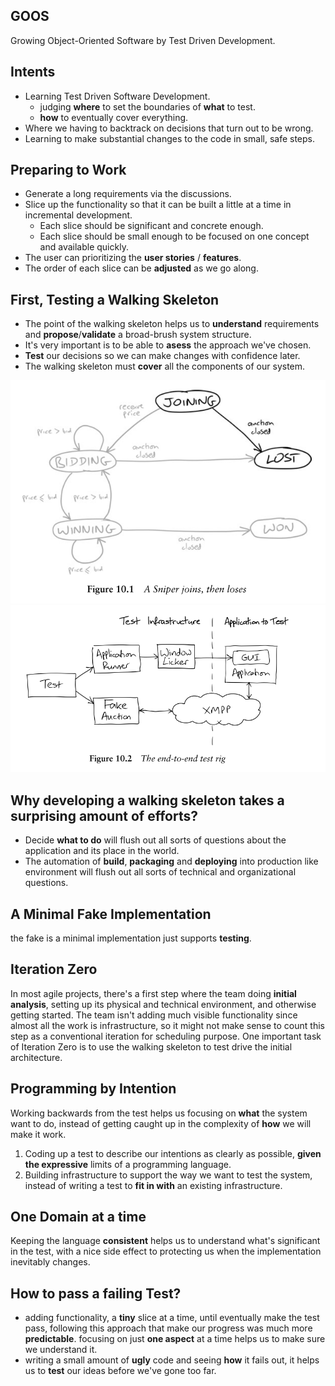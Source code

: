 ## GOOS

Growing Object-Oriented Software by Test Driven Development.


## Intents

- Learning Test Driven Software Development.
   - judging **where** to set the boundaries of **what** to test.
   - **how** to eventually cover everything.  
- Where we having to backtrack on decisions that turn out to be wrong.
- Learning to make substantial changes to the code in small, safe steps.


## Preparing to Work

- Generate a long requirements via the discussions.
- Slice up the functionality so that it can be built a little at a time in incremental development.
   - Each slice should be significant and concrete enough.
   - Each slice should be small enough to be focused on one concept and available quickly.
- The user can prioritizing the **user stories** / **features**.
- The order of each slice can be **adjusted** as we go along.


## First, Testing a Walking Skeleton

- The point of the walking skeleton helps us to **understand** requirements and **propose**/**validate** a broad-brush system structure.
- It's very important is to be able to **asess** the approach we've chosen.
- **Test** our decisions so we can make changes  with confidence later.
- The walking skeleton must **cover** all the components of our system.

![Test a Walking Skeleton](etc/test-walking-skeleton.png)
![Walking Skeleton Architecture](etc/walking-skeleton-architecture.png)


## Why developing a walking skeleton takes a surprising amount of efforts?

- Decide **what to do** will flush out all sorts of questions about the application and its place in the world.
- The automation of **build**, **packaging** and **deploying** into production like environment will flush out all sorts of technical and organizational questions.


## A Minimal Fake Implementation

the fake is a minimal implementation just supports **testing**.


## Iteration Zero

In most agile projects, there's a first step where the team doing **initial analysis**, setting up its physical and technical environment, and otherwise getting started.
The team isn't adding much visible functionality since almost all the work is infrastructure, so it might not make sense to count this step as a conventional iteration for scheduling purpose.
One important task of Iteration Zero is to use the walking skeleton to test drive the initial architecture.


## Programming by Intention
Working backwards from the test helps us focusing on **what** the system want to do, instead of getting caught up in the complexity of **how** we will make it work.
  
1. Coding up a test to describe our intentions as clearly as possible, **given the expressive** limits of a programming language.
2. Building infrastructure to support the way we want to test the system, instead of writing a test to **fit in with** an existing infrastructure. 


## One Domain at a time

Keeping the language **consistent** helps us to understand what's significant in the test, with a nice side effect to protecting us when the implementation inevitably changes. 


## How to pass a failing Test?

- adding functionality, a **tiny** slice at a time, until eventually make the test pass, following this approach that make our progress was much more **predictable**. focusing on just **one aspect** at a time helps us to make sure we understand it.
- writing a small amount of **ugly** code and seeing **how** it fails out, it helps us to **test** our ideas before we've gone too far.   